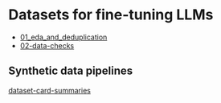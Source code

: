 # Datasets for fine-tuning LLMs

- [01_eda_and_deduplication](01_eda_and_deduplication.ipynb)
- [02-data-checks](02-data-checks.ipynb)

## Synthetic data pipelines

[dataset-card-summaries](dataset-card-summaries/)
